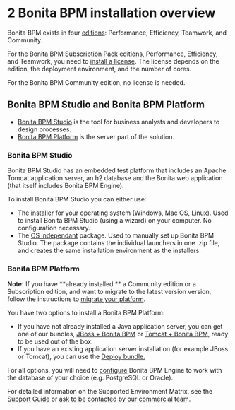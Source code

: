 # 2 Bonita BPM installation overview

Bonita BPM exists in four [editions](http://www.bonitasoft.com/node/14673/products-v2#versions): Performance, Efficiency, Teamwork, and Community.

For the Bonita BPM Subscription Pack editions, Performance, Efficiency, and Teamwork, you need to [install a license](/licenses.md). The license depends on the edition, the deployment environment, and the number of cores. 

For the Bonita BPM Community edition, no license is needed.

## Bonita BPM Studio and Bonita BPM Platform

* [Bonita BPM Studio](/bonita-bpm-overview.md#bonitastudio) is the tool for business analysts and developers to design processes.
* [Bonita BPM Platform](/bonita-bpm-overview.md#bonitaplatform) is the server part of the solution.

### Bonita BPM Studio

Bonita BPM Studio has an embedded test platform that includes an Apache Tomcat application server, an h2 database and the Bonita web application (that itself includes Bonita BPM Engine).

To install Bonita BPM Studio you can either use:

* The [installer](/bonita-bpm-studio-installation.md) for your operating system (Windows, Mac OS, Linux). 
Used to install Bonita BPM Studio (using a wizard) on your computer. No configuration necessary.
* The [OS independant](/bonita-bpm-studio-installation.md#all_os) package. Used to manually set up Bonita BPM Studio. 
The package contains the individual launchers in one .zip file, and creates the same installation environment as the installers.

### Bonita BPM Platform

**Note:** If you have **already installed ** a Community edition or a Subscription edition, 
and want to migrate to the latest version version, follow the instructions to [migrate your platform](/migrate-from-an-earlier-version-of-bonita-bpm.md).

You have two options to install a Bonita BPM Platform:

* If you have not already installed a Java application server, you can get one of our bundles, [JBoss + Bonita BPM](/jboss-bundle.md) or [Tomcat + Bonita BPM](/tomcat-bundle.md), 
ready to be used out of the box.
* If you have an existing application server installation (for example JBoss or Tomcat), 
you can use the [Deploy bundle.](/deploy-bundle.md)

For all options, you will need to [configure](/database-configuration.md) Bonita BPM Engine to work with the database of your choice (e.g. PostgreSQL or Oracle).

For detailed information on the Supported Environment Matrix, see the [Support Guide](https://customer.bonitasoft.com/support-policies) or [ask to be contacted by our commercial team](http://www.bonitasoft.com/be-part-it/contact-us).